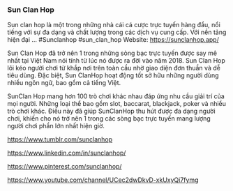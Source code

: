 ### Sun Clan Hop

Sun clan hop là một trong những nhà cái cá cược trực tuyến hàng đầu, nổi tiếng với sự đa dạng và chất lượng trong các dịch vụ cung cấp. Với nền tảng hiện đại ... #Sunclanhop #sun_clan_hop
Website: https://sunclanhop.app/

Sun Clan Hop đã trở nên 1 trong những sòng bạc trực tuyến được say mê nhất tại Việt Nam nói tính từ lúc nó được ra đời vào năm 2018. Sun Clan Hop lôi kéo người chơi từ khắp nơi trên toàn cầu nhờ giao diện đơn thuần và dễ tiêu dùng. Đặc biệt, Sun ClanHop hoạt động tốt sở hữu những người dùng nhiều ngôn ngữ, bao gồm cả tiếng Việt.

SunClan Hop mang hơn 100 trò chơi khác nhau đáp ứng nhu cầu giải trí của mọi người. Những loại thể bao gồm slot, baccarat, blackjack, poker và nhiều trò chơi khác. Điều này đã giúp SunClanHop thu hút được đa dạng người chơi, khiến cho nó trở nên 1 trong các sòng bạc trực tuyến mang lượng người chơi phần lớn nhất hiện giờ.

https://www.tumblr.com/sunclanhop

https://www.linkedin.com/in/sunclanhop/

https://www.pinterest.com/sunclanhop/

https://www.youtube.com/channel/UCec2dwDkvD-xkUxyQi7fymg
